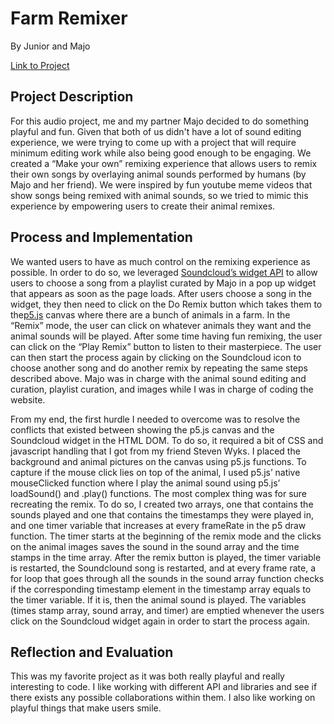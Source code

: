 # Farm Remixer
By Junior and Majo

<a href=”http://jfg388.nyuadim.com/Assignment_3/index.html”>Link to Project</a>

## Project Description

For this audio project, me and my partner Majo  decided to do something playful and fun. Given that both of us didn't have a lot of sound editing experience, we were trying to come up with a project that will require minimum editing work while also being good enough to be engaging. We created a “Make your own” remixing experience that allows users to remix their own songs by overlaying animal sounds performed by humans (by Majo and her friend). We were inspired by fun youtube meme videos that show songs being remixed with animal sounds, so we tried to mimic this experience by empowering users to create their animal remixes.   


## Process and Implementation

We wanted users to have as much control on the remixing experience as possible. In order to do so, we leveraged <a href=”https://developers.soundcloud.com/docs/api/html5-widget#api”> Soundcloud’s widget API</a> to allow users to choose a song from a playlist curated by Majo in a pop up widget that appears as soon as the page loads. After users choose a song in the widget, they then need to click on the Do Remix button which takes them to the<a href=”https://p5js.org/”>p5.js</a>  canvas where there are a bunch of animals in a farm. In the “Remix” mode, the user can click on whatever animals they want and the animal sounds will be played. After some time having fun remixing, the user can click on the “Play Remix” button to listen to their masterpiece. The user can then start the process again by clicking on the Soundcloud icon to choose another song and do another remix by repeating the same steps described above. Majo was in charge with the animal sound editing and curation, playlist curation, and images while I was in charge of coding the website. 

From my end, the first hurdle I needed to overcome was to resolve the conflicts that existed between showing the p5.js canvas and the Soundcloud widget in the HTML DOM. To do so, it required a bit of CSS and javascript handling that I got from my friend Steven Wyks.  I placed the background and animal pictures on the canvas using p5.js functions. To capture if the mouse click lies on top of the animal, I used p5.js’ native mouseClicked function where  l play the animal sound using p5.js’ loadSound() and .play() functions. The most complex thing was for sure recreating the remix. To do so, I created two arrays, one that contains the sounds played and one that contains the timestamps they were played in, and one timer variable that increases at every frameRate in the p5 draw function. The timer starts at the beginning of the remix mode and the clicks on the animal images saves the sound in the sound array and the time stamps in the time array. After the remix button is played, the timer variable is restarted, the Soundclound song is restarted, and at every frame rate, a for loop that goes through all the sounds in the sound array function checks if the corresponding timestamp element in the timestamp array equals to the timer variable. If it is, then the animal sound is played. The variables (times stamp array, sound array, and timer) are emptied whenever the users click on the Soundcloud widget again in order to start the process again.  



## Reflection and Evaluation

This was my favorite project as it was both really playful and really interesting to code. I like working with different API and libraries and see if there exists any possible collaborations within them. I also like working on playful things that make users smile. 


